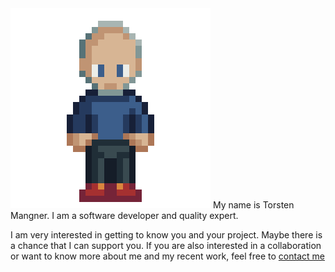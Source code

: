 <img class="profile" src="/assets/torsten.png">
My name is Torsten Mangner. I am a software developer and quality expert.

I am very interested in getting to know you and your project. Maybe there is a
chance that I can support you.
If you are also interested in a collaboration or want to know
more about me and my recent work, feel free to [contact me](#contact)

<div class="clear" />
